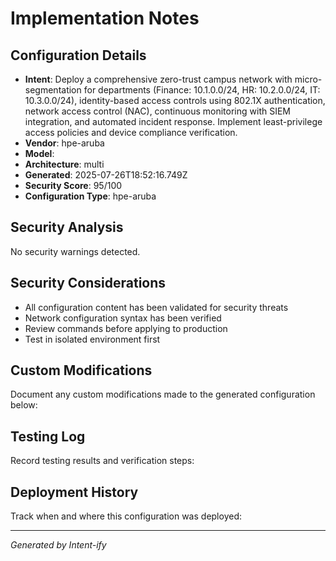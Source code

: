 # Implementation Notes

## Configuration Details
- **Intent**: Deploy a comprehensive zero-trust campus network with micro-segmentation for departments (Finance: 10.1.0.0/24, HR: 10.2.0.0/24, IT: 10.3.0.0/24), identity-based access controls using 802.1X authentication, network access control (NAC), continuous monitoring with SIEM integration, and automated incident response. Implement least-privilege access policies and device compliance verification.
- **Vendor**: hpe-aruba
- **Model**: 
- **Architecture**: multi
- **Generated**: 2025-07-26T18:52:16.749Z
- **Security Score**: 95/100
- **Configuration Type**: hpe-aruba

## Security Analysis
No security warnings detected.

## Security Considerations
- All configuration content has been validated for security threats
- Network configuration syntax has been verified
- Review commands before applying to production
- Test in isolated environment first

## Custom Modifications
Document any custom modifications made to the generated configuration below:

## Testing Log
Record testing results and verification steps:

## Deployment History
Track when and where this configuration was deployed:

---
*Generated by Intent-ify*